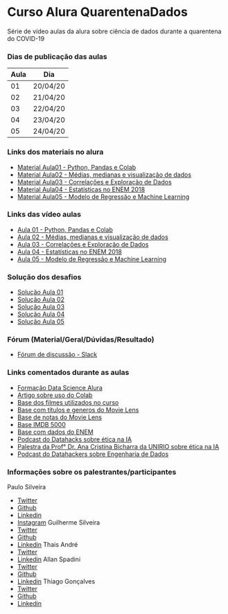 # Curso Alura QuarentenaDados
Série de vídeo aulas da alura sobre ciência de dados durante a quarentena do COVID-19

### Dias de publicação das aulas
Aula|Dia
----|----
01|20/04/20
02|21/04/20
03|22/04/20
04|23/04/20
05|24/04/20

### Links dos materiais no alura
- [Material Aula01 - Python, Pandas e Colab](https://www.alura.com.br/quarentenadados/aula01-sua-primeira-analise-de-dados?utm_campaign=alura_quarentenadados_-_1_aula&utm_medium=email&utm_source=RD+Station)
- [Material Aula02 - Médias, medianas e visualização de dados](https://www.alura.com.br/quarentenadados/aula02-visualizacao-de-dados?utm_campaign=alura_quarentenadados_-_2_aula&utm_medium=email&utm_source=RD+Station)
- [Material Aula03 - Correlações e Exploração de Dados](https://www.alura.com.br/quarentenadados/aula03-estatistica-na-pratica?utm_campaign=alura_quarentenadados_-_3_aula&utm_medium=email&utm_source=RD+Station)
- [Material Aula04 - Estatísticas no ENEM 2018](https://www.alura.com.br/quarentenadados/aula04-estatisticas-correlacoes-enem?utm_campaign=alura_quarentenadados_-_4_aula&utm_medium=email&utm_source=RD+Station)
- [Material Aula05 - Modelo de Regressão e Machine Learning](https://www.alura.com.br/quarentenadados/aula05-regressao-machine-learning?utm_campaign=alura_quarentenadados_-_5_aula&utm_medium=email&utm_source=RD+Station)

### Links das vídeo aulas
- [Aula 01 - Python, Pandas e Colab](https://www.youtube.com/watch?v=TlNQWOUf4Fw)
- [Aula 02 - Médias, medianas e visualização de dados](https://www.youtube.com/watch?v=FY8qyZnrEyI)
- [Aula 03 - Correlações e Exploração de Dados](https://www.youtube.com/watch?v=gp63ju6Cl9w)
- [Aula 04 - Estatísticas no ENEM 2018](https://www.youtube.com/watch?v=Nr_-aBFeDRM)
- [Aula 05 - Modelo de Regressão e Machine Learning](https://www.youtube.com/watch?v=_YcxlJ-xm4M)

### Solução dos desafios
- [Solução Aula 01](https://colab.research.google.com/drive/1p69W-kfloWqslpLqwmaOV2GTsqaeWyi0)
- [Solução Aula 02](https://colab.research.google.com/drive/1pWce_y_rcVMyyjcqYnOC1Vur4CtuJp97)
- [Solução Aula 03](https://colab.research.google.com/drive/1hcxmOqVxCZi5b8RDqeIFCoQ5OCt9wLXW)
- [Solução Aula 04](https://colab.research.google.com/drive/1wWm4_MxGSUz0_JctGk6Mga64nXPt4mol)
- [Solução Aula 05](https://colab.research.google.com/drive/1TwElIw6D77oQF4IUS9uDGeXr0C0ivtFg)

### Fórum (Material/Geral/Dúvidas/Resultado)
- [Fórum de discussão - Slack](https://datahackersbr.slack.com/)

### Links comentados durante as aulas
- [Formação Data Science Alura](https://www.alura.com.br/formacao-data-science)
- [Artigo sobre uso do Colab](https://www.alura.com.br/artigos/google-colab-o-que-e-e-como-usar)
- [Base dos filmes utilizados no curso](https://grouplens.org/datasets/movielens/)
- [Base com títulos e generos do Movie Lens](https://raw.githubusercontent.com/alura-cursos/introducao-a-data-science/master/aula0/ml-latest-small/movies.csv)
- [Base de notas do Movie Lens](https://github.com/alura-cursos/introducao-a-data-science/blob/master/aula0/ml-latest-small/ratings.csv?raw=true)
- [Base IMDB 5000](https://gist.githubusercontent.com/guilhermesilveira/24e271e68afe8fd257911217b88b2e07/raw/e70287fb1dcaad4215c3f3c9deda644058a616bc/movie_metadata.csv)
- [Base com dados do ENEM](https://github.com/guilhermesilveira/enem-2018/blob/master/MICRODADOS_ENEM_2018_SAMPLE_43278.csv?raw=true)
- [Podcast do Datahacks sobre ética na IA](https://open.spotify.com/episode/2fH4Sy0uBLJ2HGEzN2iLnx?si=dlDfm7K_TkS8roXQVuQmgg)
- [Palestra da Prof° Dr. Ana Cristina Bicharra da UNIRIO sobre ética na IA](https://www.youtube.com/watch?v=PVs9jg1XRU8)
- [Podcast do Datahackers sobre Engenharia de Dados](https://open.spotify.com/episode/7jV5hVnSDQtRGpO3kPdLxV?si=55CjA5eRSlCM9UO7YkCopw)

### Informações sobre os palestrantes/participantes
Paulo Silveira
- [Twitter](https://twitter.com/paulo_caelum)
- [Github](https://github.com/peas)
- [Linkedin](https://www.linkedin.com/in/paulosilveira/)
- [Instagram](https://www.instagram.com/paulo_hipster/)
Guilherme Silveira
- [Twitter](https://twitter.com/guilhermecaelum)
- [Github](https://github.com/guilhermesilveira)
- [Linkedin](https://www.linkedin.com/in/guilhermeazevedosilveira/)
Thais André
- [Twitter](https://twitter.com/thais_tandre)
- [Linkedin](https://www.linkedin.com/in/thais-thomazini-andr%C3%A9-7ba9ab1a5/)
Allan Spadini
- [Twitter](https://twitter.com/allanspadini)
- [Github](https://github.com/allanspadini)
- [Linkedin](https://www.linkedin.com/in/allan-spadini-3561b023/)
Thiago Gonçalves
- [Twitter](https://twitter.com/tgcsantos)
- [Github](https://github.com/tgcsantos)
- [Linkedin](https://www.linkedin.com/in/thiago-gon%C3%A7alves-santos/)
